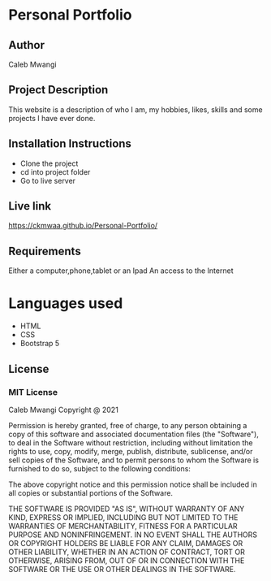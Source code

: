 # Personal Portfolio

## Author
Caleb Mwangi

## Project Description 
This website is a description of who I am, my hobbies, likes, skills and some projects I have ever done.

## Installation Instructions 
* Clone the project
* cd into project folder
* Go to live server

## Live link
https://ckmwaa.github.io/Personal-Portfolio/

## Requirements
​Either a computer,phone,tablet or an Ipad​
An access to the Internet​

# Languages used 
* HTML
* CSS
* Bootstrap 5

## License
### MIT License


Caleb Mwangi Copyright @ 2021 

Permission is hereby granted, free of charge, to any person obtaining a copy
of this software and associated documentation files (the "Software"), to deal
in the Software without restriction, including without limitation the rights
to use, copy, modify, merge, publish, distribute, sublicense, and/or sell
copies of the Software, and to permit persons to whom the Software is
furnished to do so, subject to the following conditions:

The above copyright notice and this permission notice shall be included in all
copies or substantial portions of the Software.

THE SOFTWARE IS PROVIDED "AS IS", WITHOUT WARRANTY OF ANY KIND, EXPRESS OR
IMPLIED, INCLUDING BUT NOT LIMITED TO THE WARRANTIES OF MERCHANTABILITY,
FITNESS FOR A PARTICULAR PURPOSE AND NONINFRINGEMENT. IN NO EVENT SHALL THE
AUTHORS OR COPYRIGHT HOLDERS BE LIABLE FOR ANY CLAIM, DAMAGES OR OTHER
LIABILITY, WHETHER IN AN ACTION OF CONTRACT, TORT OR OTHERWISE, ARISING FROM,
OUT OF OR IN CONNECTION WITH THE SOFTWARE OR THE USE OR OTHER DEALINGS IN THE
SOFTWARE.
